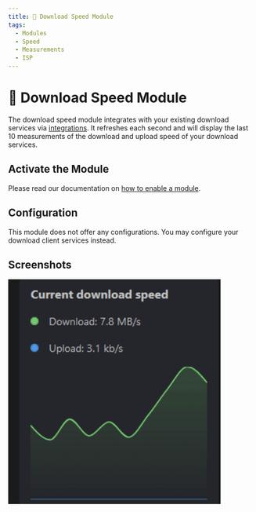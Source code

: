 ```yaml
---
title: 🚀 Download Speed Module
tags:
  - Modules
  - Speed
  - Measurements
  - ISP
---
```


# 🚀 Download Speed Module

The download speed module integrates with your existing download services via [integrations](./../advanced-configuration/integrations.md). It refreshes each second and will display the last 10 measurements of the download and upload speed of your download services.

## Activate the Module
Please read our documentation on [how to enable a module](index.md#activating-a-module).

## Configuration

This module does not offer any configurations. You may configure your download client services instead.

## Screenshots

![download speed module in dark mode](images/networkSpeed/module-download-speed-dark.png)